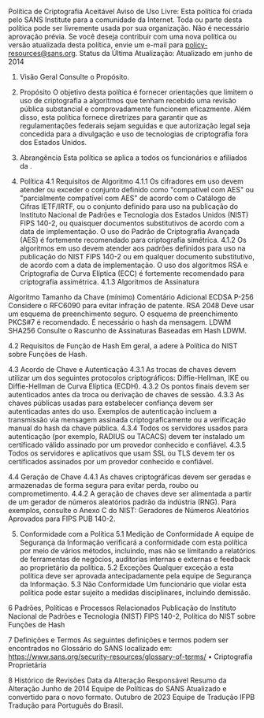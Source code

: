 Política de Criptografia Aceitável
Aviso de Uso Livre: Esta política foi criada pelo SANS Institute para a comunidade da Internet. Toda ou parte desta política pode ser livremente usada por sua organização. Não é necessário aprovação prévia. Se você deseja contribuir com uma nova política ou versão atualizada desta política, envie um e-mail para policy-resources@sans.org.
Status da Última Atualização: Atualizado em junho de 2014
1. Visão Geral
Consulte o Propósito.
2. Propósito
O objetivo desta política é fornecer orientações que limitem o uso de criptografia a algoritmos que tenham recebido uma revisão pública substancial e comprovadamente funcionem eficazmente. Além disso, esta política fornece diretrizes para garantir que as regulamentações federais sejam seguidas e que autorização legal seja concedida para a divulgação e uso de tecnologias de criptografia fora dos Estados Unidos.

3. Abrangência
Esta política se aplica a todos os funcionários e afiliados da <Nome da Empresa>.
4. Política
4.1 Requisitos de Algoritmo
4.1.1 Os cifradores em uso devem atender ou exceder o conjunto definido como "compatível com AES" ou "parcialmente compatível com AES" de acordo com o Catálogo de Cifras IETF/IRTF, ou o conjunto definido para uso na publicação do Instituto Nacional de Padrões e Tecnologia dos Estados Unidos (NIST) FIPS 140-2, ou quaisquer documentos substitutivos de acordo com a data de implementação. O uso do Padrão de Criptografia Avançada (AES) é fortemente recomendado para criptografia simétrica.
4.1.2 Os algoritmos em uso devem atender aos padrões definidos para uso na publicação do NIST FIPS 140-2 ou em qualquer documento substitutivo, de acordo com a data de implementação. O uso dos algoritmos RSA e Criptografia de Curva Elíptica (ECC) é fortemente recomendado para criptografia assimétrica.
4.1.3 Algoritmos de Assinatura

Algoritmo	Tamanho da Chave
(mínimo)	Comentário Adicional
ECDSA	P-256	Considere o RFC6090 para evitar infração de patente.
RSA	2048	Deve usar um esquema de preenchimento seguro. O esquema de preenchimento PKCS#7 é recomendado. É necessário o hash da mensagem.
LDWM	SHA256	Consulte o Rascunho de Assinaturas Baseadas em Hash LDWM.

4.2 Requisitos de Função de Hash
Em geral, a <Nome da Empresa> adere à Política do NIST sobre Funções de Hash.

4.3 Acordo de Chave e Autenticação
4.3.1 As trocas de chaves devem utilizar um dos seguintes protocolos criptográficos: Diffie-Hellman, IKE ou Diffie-Hellman de Curva Elíptica (ECDH).
4.3.2 Os pontos finais devem ser autenticados antes da troca ou derivação de chaves de sessão.
4.3.3 As chaves públicas usadas para estabelecer confiança devem ser autenticadas antes do uso. Exemplos de autenticação incluem a transmissão via mensagem assinada criptograficamente ou a verificação manual do hash da chave pública.
4.3.4 Todos os servidores usados para autenticação (por exemplo, RADIUS ou TACACS) devem ter instalado um certificado válido assinado por um provedor conhecido e confiável.
4.3.5 Todos os servidores e aplicativos que usam SSL ou TLS devem ter os certificados assinados por um provedor conhecido e confiável.

4.4 Geração de Chave
4.4.1 As chaves criptográficas devem ser geradas e armazenadas de forma segura para evitar perda, roubo ou comprometimento.
4.4.2 A geração de chaves deve ser alimentada a partir de um gerador de números aleatórios padrão da indústria (RNG). Para exemplos, consulte o Anexo C do NIST: Geradores de Números Aleatórios Aprovados para FIPS PUB 140-2.

5. Conformidade com a Política
5.1 Medição de Conformidade
A equipe de Segurança da Informação verificará a conformidade com esta política por meio de vários métodos, incluindo, mas não se limitando a relatórios de ferramentas de negócios, auditorias internas e externas e feedback ao proprietário da política.
5.2 Exceções
Qualquer exceção a esta política deve ser aprovada antecipadamente pela equipe de Segurança da Informação.
5.3 Não Conformidade
Um funcionário que violar esta política pode estar sujeito a medidas disciplinares, incluindo demissão.

6 Padrões, Políticas e Processos Relacionados
Publicação do Instituto Nacional de Padrões e Tecnologia (NIST) FIPS 140-2,
Política do NIST sobre Funções de Hash

7 Definições e Termos
As seguintes definições e termos podem ser encontrados no Glossário do SANS localizado em:
https://www.sans.org/security-resources/glossary-of-terms/
• Criptografia Proprietária

8 Histórico de Revisões
Data da Alteração	Responsável	Resumo da Alteração
Junho de 2014	Equipe de Políticas do SANS	Atualizado e convertido para o novo formato.
Outubro de 2023 Equipe de Tradução IFPB Tradução para Português do Brasil.
